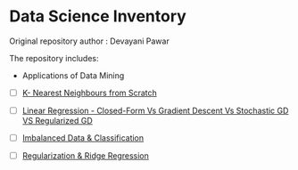 # Data Science Inventory

Original repository author : Devayani Pawar

The repository includes:

- Applications of Data Mining 
- [ ] [K- Nearest Neighbours from Scratch](knnfromscratch.py)
- [ ] [Linear Regression - Closed-Form Vs Gradient Descent Vs Stochastic GD VS Regularized GD](GradientDescent.ipynb
)
- [ ] [Imbalanced Data & Classification](ImbalancedD.py)
- [ ] [Regularization & Ridge Regression](price_prediction.py)




